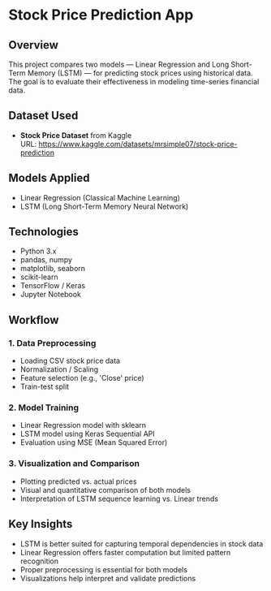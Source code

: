 # Stock Price Prediction App

## Overview
This project compares two models — Linear Regression and Long Short-Term Memory (LSTM) — for predicting stock prices using historical data. The goal is to evaluate their effectiveness in modeling time-series financial data.

## Dataset Used
- **Stock Price Dataset** from Kaggle  
  URL: https://www.kaggle.com/datasets/mrsimple07/stock-price-prediction

## Models Applied
- Linear Regression (Classical Machine Learning)
- LSTM (Long Short-Term Memory Neural Network)

## Technologies
- Python 3.x
- pandas, numpy
- matplotlib, seaborn
- scikit-learn
- TensorFlow / Keras
- Jupyter Notebook

## Workflow

### 1. Data Preprocessing
- Loading CSV stock price data
- Normalization / Scaling
- Feature selection (e.g., 'Close' price)
- Train-test split

### 2. Model Training
- Linear Regression model with sklearn
- LSTM model using Keras Sequential API
- Evaluation using MSE (Mean Squared Error)

### 3. Visualization and Comparison
- Plotting predicted vs. actual prices
- Visual and quantitative comparison of both models
- Interpretation of LSTM sequence learning vs. Linear trends

## Key Insights
- LSTM is better suited for capturing temporal dependencies in stock data
- Linear Regression offers faster computation but limited pattern recognition
- Proper preprocessing is essential for both models
- Visualizations help interpret and validate predictions
